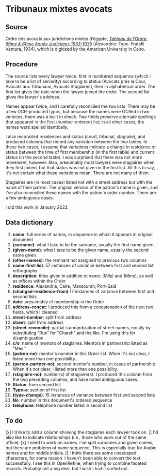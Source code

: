# Tribunaux mixtes avocats

## Source
Ordre des avocats aux juridictions mixtes d’égypte, _[Tableau de l’Ordre: 59me & 60me Année Judiciares 1933-1935](https://digitalcollections.aucegypt.edu/digital/collection/p15795coll11/id/3173/)_ (Alexandrie: Typo. Fratelli Ventura, 1934), which is digitized by the American University in Cairo.

## Procedure
The source lists every lawyer twice: first in numbered sequence (which I take to be a list of seniority) according to status (Avocats près la Cour, Avocats aux Tribunaux, Avocats Stagiaires), then in alphabetical order. The first list gives the date when the lawyer joined the order. The second list gives the lawyer's address.

Names appear twice, and I carefully reconciled the two lists. There may be a few OCR-produced typos, but because the names were OCRed in two versions, there was a built in check. Two fields preserve alternate spellings that appeared in the first (number-ordered) list; in all other cases, the names were spelled identically.

I also reconciled residences and status (court, tribunal, stagiaire), and produced columns that record any variation between the two tables. In these two cases, I assume that variations indicate a change in residence or status between the time of first membership (in the first table) and current status (in the second table). I was surprised that there was not more movement, however. Also, presumably most lawyers were stagiaires when they first joined, but that status was not given in the first list. All this to say, it's not certain what these variations mean. There are not many of them.

Stagiaires are (in most cases) listed not with a street address but with the name of their patron. The original version of the patron's name is given, and I've also reconciled these names with the patron's order number. There are a few ambiguous cases.

I did this work in January 2022.

## Data dictionary
1. **name**: full series of names, in sequence in which it appears in original document
2. **(surname)**: what I take to be the surname, usually the first name given
3. **(given-name)**: what I take to be the given name, usually the second name given
4. **(other-names)**: the remnant not assigned to previous two columns
6. **name-first-list**: 57 instances of variance between first and second list orthography
7.  **description**: titles given in addition to name: (Mlle) and (Mme), as well as offices within the Order
9. **residence**: Alexandrie, Caire, Mansourah, Port-Said
10. **(changed-residence-from)** 17 instances of variance between first and second lists
11. **date**: presumably of membership in the Order
12. **address-concat**: I produced this from a concatenation of the next two fields, which I cleaned
13. **street-number**: split from address
14. **street**: split from address
15. **(street-reconcile)**: partial standardization of street names, mostly by substituting "Rue" for "Chareh" and the like. I'm using this for disambiguation.
16. **c/o**: name of mentors of stagiaires. Mentors in partnership listed as "Mes."
17. **(patron-no)**: mentor's number in this Order list. When it's not clear, I listed more than one possibility.
18. **(parton-partner-no)**: second mentor's number, in cases of partnership. When it's not clear, I listed more than one possibility.
19. **(stagiaire-no)**: number(s) of stagiaire(s). I produced this column from the two preceding columns, and have noted ambiguous cases.
20. **Status**: from second list
21. **Type-a**: section of first list
22. **(type-change)**: 15 instances of variance between first and second lists
23. **No**: number in this document's ordered sequence
24. **telephone**: telephone number listed in second list

## To do
[x] I'd like to add a column showing the stagiaires each lawyer took on. 
[] I'd also like to indicate relationships (i.e., those who work out of the same office).
[x] I need to work on names. I've split surnames and given names, but there are problems of name sequence. This is especially true for Arabic names and for middle initials. 
[] I think there are some unescaped characters, for some reason. I haven't been able to convert the text successfully. I see this in OpenRefine, when trying to combine faceted records. Probably not a big deal, but I wish I had it sorted out.
